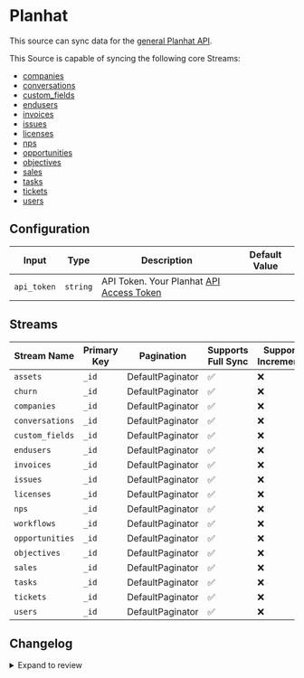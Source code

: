 # Planhat

This source can sync data for the [general Planhat API](https://docs.planhat.com/).

This Source is capable of syncing the following core Streams:

- [companies](https://docs.planhat.com/#companies)
- [conversations](https://docs.planhat.com/#conversations)
- [custom_fields](https://docs.planhat.com/#custom_fields)
- [endusers](https://docs.planhat.com/#endusers)
- [invoices](https://docs.planhat.com/#invoices)
- [issues](https://docs.planhat.com/#issues)
- [licenses](https://docs.planhat.com/#licenses)
- [nps](https://docs.planhat.com/#nps)
- [opportunities](https://docs.planhat.com/#opportunities)
- [objectives](https://docs.planhat.com/#objectives)
- [sales](https://docs.planhat.com/#sales)
- [tasks](https://docs.planhat.com/#tasks)
- [tickets](https://docs.planhat.com/#tickets)
- [users](https://docs.planhat.com/#users)

## Configuration

| Input       | Type     | Description                                                                          | Default Value |
| ----------- | -------- | ------------------------------------------------------------------------------------ | ------------- |
| `api_token` | `string` | API Token. Your Planhat [API Access Token](https://docs.planhat.com/#authentication) |               |

## Streams

| Stream Name     | Primary Key | Pagination       | Supports Full Sync | Supports Incremental |
| --------------- | ----------- | ---------------- | ------------------ | -------------------- |
| `assets`        | `_id`       | DefaultPaginator | ✅                 | ❌                   |
| `churn`         | `_id`       | DefaultPaginator | ✅                 | ❌                   |
| `companies`     | `_id`       | DefaultPaginator | ✅                 | ❌                   |
| `conversations` | `_id`       | DefaultPaginator | ✅                 | ❌                   |
| `custom_fields` | `_id`       | DefaultPaginator | ✅                 | ❌                   |
| `endusers`      | `_id`       | DefaultPaginator | ✅                 | ❌                   |
| `invoices`      | `_id`       | DefaultPaginator | ✅                 | ❌                   |
| `issues`        | `_id`       | DefaultPaginator | ✅                 | ❌                   |
| `licenses`      | `_id`       | DefaultPaginator | ✅                 | ❌                   |
| `nps`           | `_id`       | DefaultPaginator | ✅                 | ❌                   |
| `workflows`     | `_id`       | DefaultPaginator | ✅                 | ❌                   |
| `opportunities` | `_id`       | DefaultPaginator | ✅                 | ❌                   |
| `objectives`    | `_id`       | DefaultPaginator | ✅                 | ❌                   |
| `sales`         | `_id`       | DefaultPaginator | ✅                 | ❌                   |
| `tasks`         | `_id`       | DefaultPaginator | ✅                 | ❌                   |
| `tickets`       | `_id`       | DefaultPaginator | ✅                 | ❌                   |
| `users`         | `_id`       | DefaultPaginator | ✅                 | ❌                   |

## Changelog

<details>
  <summary>Expand to review</summary>

| Version | Date       | Pull Request | Subject                                              |
| ------- | ---------- | ------------ | ---------------------------------------------------- |
| 0.0.10 | 2024-12-28 | [50675](https://github.com/airbytehq/airbyte/pull/50675) | Update dependencies |
| 0.0.9 | 2024-12-21 | [50270](https://github.com/airbytehq/airbyte/pull/50270) | Update dependencies |
| 0.0.8 | 2024-12-14 | [49672](https://github.com/airbytehq/airbyte/pull/49672) | Update dependencies |
| 0.0.7 | 2024-12-12 | [49347](https://github.com/airbytehq/airbyte/pull/49347) | Update dependencies |
| 0.0.6 | 2024-12-11 | [49102](https://github.com/airbytehq/airbyte/pull/49102) | Starting with this version, the Docker image is now rootless. Please note that this and future versions will not be compatible with Airbyte versions earlier than 0.64 |
| 0.0.5 | 2024-11-04 | [48157](https://github.com/airbytehq/airbyte/pull/48157) | Update dependencies |
| 0.0.4 | 2024-10-29 | [47778](https://github.com/airbytehq/airbyte/pull/47778) | Update dependencies |
| 0.0.3 | 2024-10-28 | [47625](https://github.com/airbytehq/airbyte/pull/47625) | Update dependencies |
| 0.0.2 | 2024-09-30 | [46271](https://github.com/airbytehq/airbyte/pull/46271) | Documentation update |
| 0.0.1   | 2024-08-22 |              | Initial release by natikgadzhi via Connector Builder |

</details>
